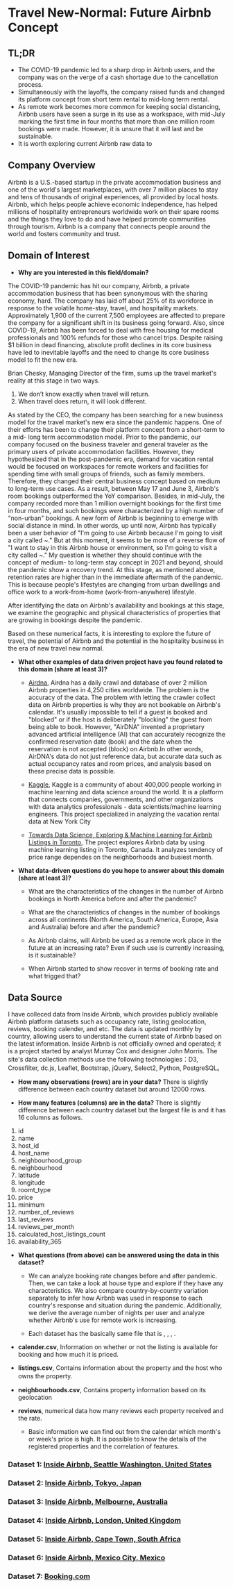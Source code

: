 # Travel New-Normal: Future Airbnb Concept

## TL;DR
- The COVID-19 pandemic led to a sharp drop in Airbnb users, and the company was on the verge of a cash shortage due to the cancellation process.
- Simultaneously with the layoffs, the company raised funds and changed its platform concept from short term rental to mid-long term rental.
- As remote work becomes more common for keeping social distancing, Airbnb users have seen a surge in its use as a workspace, with mid-July marking the first time in four months that more than one million room bookings were made. However, it is unsure that it will last and be sustainable.
- It is worth exploring current Airbnb raw data to 

## Company Overview
Airbnb is a U.S.-based startup in the private accommodation business and one of the world's largest marketplaces, with over 7 million places to stay and tens of thousands of original experiences, all provided by local hosts. Airbnb, which helps people achieve economic independence, has helped millions of hospitality entrepreneurs worldwide work on their spare rooms and the things they love to do and have helped promote communities through tourism. Airbnb is a company that connects people around the world and fosters community and trust.

## Domain of Interest
* **Why are you interested in this field/domain?**

The COVID-19 pandemic has hit our company, Airbnb, a private accommodation business that has been synonymous with the sharing economy, hard. The company has laid off about 25% of its workforce in response to the volatile home-stay, travel, and hospitality markets. Approximately 1,900 of the current 7,500 employees are affected to prepare the company for a significant shift in its business going forward. Also, since COVID-19, Airbnb has been forced to deal with free housing for medical professionals and 100% refunds for those who cancel trips. Despite raising $1 billion in dead financing, absolute profit declines in its core business have led to inevitable layoffs and the need to change its core business model to fit the new era.

Brian Chesky, Managing Director of the firm, sums up the travel market's reality at this stage in two ways.

1. We don’t know exactly when travel will return.
2. When travel does return, it will look different. 

As stated by the CEO, the company has been searching for a new business model for the travel market's new era since the pandemic happens. One of their efforts has been to change their platform concept from a short-term to a mid- long term accommodation model. Prior to the pandemic, our company focused on the business traveler and general traveler as the primary users of private accommodation facilities. However, they hypothesized that in the post-pandemic era, demand for vacation rental would be focused on workspaces for remote workers and facilities for spending time with small groups of friends, such as family members. Therefore, they changed their central business concept based on medium to long-term use cases. As a result, between May 17 and June 3, Airbnb's room bookings outperformed the YoY comparison. Besides, in mid-July, the company recorded more than 1 million overnight bookings for the first time in four months, and such bookings were characterized by a high number of "non-urban" bookings. A new form of Airbnb is beginning to emerge with social distance in mind. In other words, up until now, Airbnb has typically been a user behavior of "I'm going to use Airbnb because I'm going to visit a city called ~." But at this moment, it seems to be more of a reverse flow of "I want to stay in this Airbnb house or environment, so I'm going to visit a city called ~." 
My question is whether they should continue with the concept of medium- to long-term stay concept in 2021 and beyond, should the pandemic show a recovery trend. At this stage, as mentioned above, retention rates are higher than in the immediate aftermath of the pandemic. This is because people's lifestyles are changing from urban dwellings and office work to a work-from-home (work-from-anywhere) lifestyle. 

After identifying the data on Airbnb's availability and bookings at this stage, we examine the geographic and physical characteristics of properties that are growing in bookings despite the pandemic.

Based on these numerical facts, it is interesting to explore the future of travel, the potential of Airbnb and the potential in the hospitality business in the era of new travel new normal.


* **What other examples of data driven project have you found related to this domain (share at least 3)?**
  - [Airdna](https://www.airdna.co/), Airdna has a daily crawl and database of over 2 million Airbnb properties in 4,250 cities worldwide. The problem is the accuracy of the data. The problem with letting the crawler collect data on Airbnb properties is why they are not bookable on Airbnb's calendar. It's usually impossible to tell if a guest is booked and "blocked" or if the host is deliberately "blocking" the guest from being able to book. However, "AirDNA" invented a proprietary advanced artificial intelligence (AI) that can accurately recognize the confirmed reservation date (book) and the date when the reservation is not accepted (block) on Airbnb.In other words, AirDNA's data do not just reference data, but accurate data such as actual occupancy rates and room prices, and analysis based on these precise data is possible.
  
  - [Kaggle](https://www.kaggle.com/dgomonov/new-york-city-airbnb-open-data), Kaggle is a community of about 400,000 people working in machine learning and data science around the world. It is a platform that connects companies, governments, and other organizations with data analytics professionals - data scientists/machine learning engineers. This project specialized in analyzing the vacation rental data at New York City
  
  - [Towards Data Science, Exploring & Machine Learning for Airbnb Listings in Toronto](https://towardsdatascience.com/exploring-machine-learning-for-airbnb-listings-in-toronto-efdbdeba2644), The project explores Airbnb data by using machine learning listing in Toronto, Canada. It analyzes tendency of price range dependes on the neighborhoods and busiest month. 


* **What data-driven questions do you hope to answer about this domain (share at least 3)?**
  
    - What are the characteristics of the changes in the number of Airbnb bookings in North America before and after the pandemic?
  
    - What are the characteristics of changes in the number of bookings across all continents (North America, South America, Europe, Asia and Australia) before and after the pandemic?
  
    - As Airbnb claims, will Airbnb be used as a remote work place in the future at an increasing rate? Even if such use is currently increasing, is it sustainable?
    
    - When Airbnb started to show recover in terms of booking rate and what trigged that?

## Data Source
I have colleced data from Inside Airbnb, which provides publicly available Airbnb platform datasets such as occupancy rate, listing geolocation, reviews, booking calender, and etc.
The data is updated monthly by country, allowing users to understand the current state of Airbnb based on the latest information. Inside Airbnb is not officially owned and operated; it is a project started by analyst Murray Cox and designer John Morris. The site's data collection methods use the following technologies：D3, Crossfilter, dc.js, Leaflet, Bootstrap, jQuery, Select2, Python, PostgreSQL。

* **How many observations (rows) are in your data?**
There is slightly difference between each country dataset but around 12000 rows.

* **How many features (columns) are in the data?**
There is slightly difference between each country dataset but the largest file is *<listings>* and it has 16 columns as follows.

1. id
2. name
3. host_id
4. host_name
5. neighbourhood_group
6. neighbourhood
7. latitude
8. longitude
9. roomt_type
10. price
11. minimum
12. number_of_reviews
13. last_reviews
14. reviews_per_month
15. calculated_host_listings_count
16. availability_365


* **What questions (from above) can be answered using the data in this dataset?**

    - We can analyze booking rate changes before and after pandemic. Then, we can take a look at house type and explore if they have any characteristics. We also compare country-by-country variation separately to infer how Airbnb was used in response to each country's response and situation during the pandemic. Additionally, we derive the average number of nights per user and analyze whether Airbnb's use for remote work is increasing.
    
    - Each dataset has the basically same file that is *<calender>*, *<listings>*, *<neighbourhoods>*, *<reviews>*.

* **calender.csv**, Information on whether or not the listing is available for booking and how much it is priced.
* **listings.csv**, Contains information about the property and the host who owns the property.　
* **neighbourhoods.csv**, Contains property information based on its geolocation
* **reviews**, numerical data how many reviews each property received and the rate.

  - Basic information we can find out from the calendar which month's or week's price is high. It is possible to know the details of the registered properties and the correlation of features.
    
### Dataset 1: [Inside Airbnb, Seattle Washington, United States](http://insideairbnb.com/seattle/)
### Dataset 2: [Inside Airbnb, Tokyo, Japan](http://insideairbnb.com/tokyo/)
### Dataset 3: [Inside Airbnb, Melbourne, Australia](http://insideairbnb.com/)
### Dataset 4: [Inside Airbnb, London, United Kingdom](http://insideairbnb.com/london/)
### Dataset 5: [Inside Airbnb, Cape Town, South Africa](http://insideairbnb.com/cape-town/)
### Dataset 6: [Inside Airbnb, Mexico City, Mexico](http://insideairbnb.com/mexico-city/)
### Dataset 7: [Booking.com](https://developers.booking.com/api/commercial/index.html?version=2.3&page_url=possible-values)